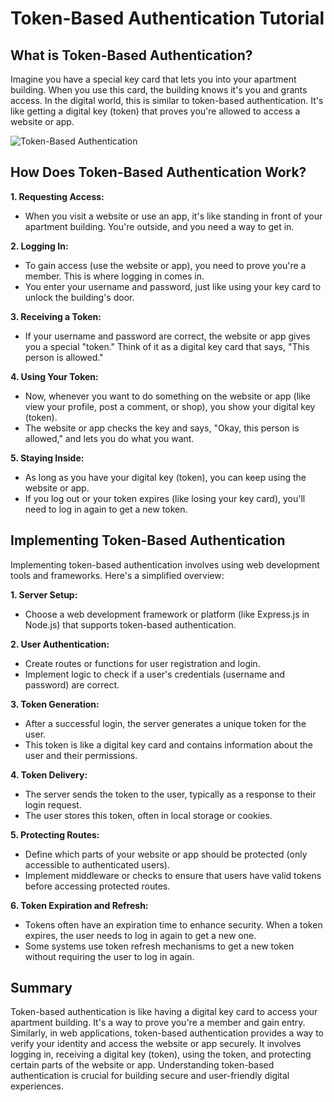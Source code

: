 # Token-Based Authentication Tutorial

## What is Token-Based Authentication?

Imagine you have a special key card that lets you into your apartment building. When you use this card, the building knows it's you and grants access. In the digital world, this is similar to token-based authentication. It's like getting a digital key (token) that proves you're allowed to access a website or app.

![Token-Based Authentication](../Assets/TokenBasedAuth.png)

## How Does Token-Based Authentication Work?

**1. Requesting Access:**
   - When you visit a website or use an app, it's like standing in front of your apartment building. You're outside, and you need a way to get in.

**2. Logging In:**
   - To gain access (use the website or app), you need to prove you're a member. This is where logging in comes in.
   - You enter your username and password, just like using your key card to unlock the building's door.

**3. Receiving a Token:**
   - If your username and password are correct, the website or app gives you a special "token." Think of it as a digital key card that says, "This person is allowed."

**4. Using Your Token:**
   - Now, whenever you want to do something on the website or app (like view your profile, post a comment, or shop), you show your digital key (token).
   - The website or app checks the key and says, "Okay, this person is allowed," and lets you do what you want.

**5. Staying Inside:**
   - As long as you have your digital key (token), you can keep using the website or app.
   - If you log out or your token expires (like losing your key card), you'll need to log in again to get a new token.

## Implementing Token-Based Authentication

Implementing token-based authentication involves using web development tools and frameworks. Here's a simplified overview:

**1. Server Setup:**
   - Choose a web development framework or platform (like Express.js in Node.js) that supports token-based authentication.

**2. User Authentication:**
   - Create routes or functions for user registration and login.
   - Implement logic to check if a user's credentials (username and password) are correct.

**3. Token Generation:**
   - After a successful login, the server generates a unique token for the user.
   - This token is like a digital key card and contains information about the user and their permissions.

**4. Token Delivery:**
   - The server sends the token to the user, typically as a response to their login request.
   - The user stores this token, often in local storage or cookies.

**5. Protecting Routes:**
   - Define which parts of your website or app should be protected (only accessible to authenticated users).
   - Implement middleware or checks to ensure that users have valid tokens before accessing protected routes.

**6. Token Expiration and Refresh:**
   - Tokens often have an expiration time to enhance security. When a token expires, the user needs to log in again to get a new one.
   - Some systems use token refresh mechanisms to get a new token without requiring the user to log in again.

## Summary

Token-based authentication is like having a digital key card to access your apartment building. It's a way to prove you're a member and gain entry. Similarly, in web applications, token-based authentication provides a way to verify your identity and access the website or app securely. It involves logging in, receiving a digital key (token), using the token, and protecting certain parts of the website or app. Understanding token-based authentication is crucial for building secure and user-friendly digital experiences.